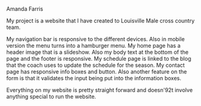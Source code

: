 Amanda Farris

My project is a website that I have created to Louisville Male cross country team. 

My navigation bar is responsive to the different devices. Also in mobile version the menu turns into a hamburger menu. My home page has a header image that is a slideshow. Also my body text at the bottom of the page and the footer is responsive. My schedule page is linked to the blog that the coach uses to update the schedule for the season. My contact page has responsive info boxes and button. Also another feature on the form is that it validates the input being put into the information boxes. 

Everything on my website is pretty straight forward and doesn\'92t involve anything special to run the website. 
